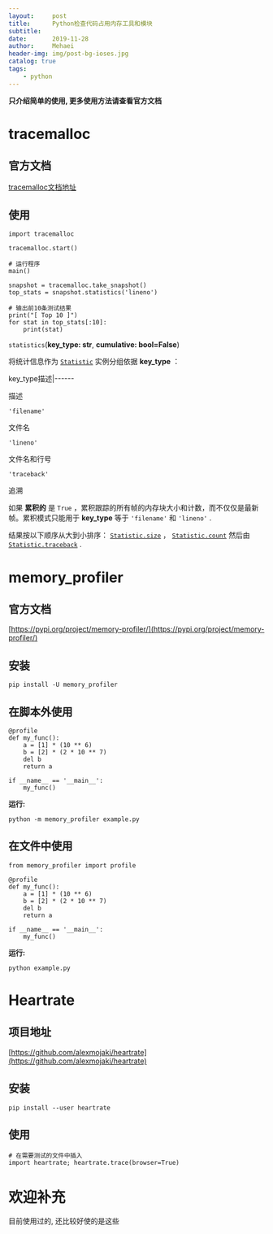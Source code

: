 ```yaml
---
layout:     post
title:      Python检查代码占用内存工具和模块
subtitle:   
date:       2019-11-28
author:     Mehaei
header-img: img/post-bg-ioses.jpg
catalog: true
tags:
    - python
---
```

**只介绍简单的使用, 更多使用方法请查看官方文档**

# tracemalloc

## 官方文档

[tracemalloc文档地址](https://www.osgeo.cn/cpython/library/tracemalloc.html) 

## 使用

```
import tracemalloc

tracemalloc.start()

# 运行程序
main()

snapshot = tracemalloc.take_snapshot()
top_stats = snapshot.statistics('lineno')

# 输出前10条测试结果
print("[ Top 10 ]")
for stat in top_stats[:10]:
    print(stat)
```

`statistics`(**key_type: str**, **cumulative: bool=False**)

将统计信息作为 [`Statistic`](https://www.osgeo.cn/cpython/library/tracemalloc.html#tracemalloc.Statistic) 实例分组依据 **key_type** ：

<tr class="row-odd"><th class="head">key_type</th><th class="head">描述</th></tr>|------

描述

`'filename'`

文件名

`'lineno'`

文件名和行号

`'traceback'`

追溯

如果 **累积的** 是 `True` ，累积跟踪的所有帧的内存块大小和计数，而不仅仅是最新帧。累积模式只能用于 **key_type** 等于 `'filename'` 和 `'lineno'` .

结果按以下顺序从大到小排序： [`Statistic.size`](https://www.osgeo.cn/cpython/library/tracemalloc.html#tracemalloc.Statistic.size) ， [`Statistic.count`](https://www.osgeo.cn/cpython/library/tracemalloc.html#tracemalloc.Statistic.count) 然后由 [`Statistic.traceback`](https://www.osgeo.cn/cpython/library/tracemalloc.html#tracemalloc.Statistic.traceback) .

# memory_profiler

## 官方文档

[https://pypi.org/project/memory-profiler/](https://pypi.org/project/memory-profiler/)

## 安装

```
pip install -U memory_profiler
```

## 在脚本外使用

```
@profile
def my_func():
    a = [1] * (10 ** 6)
    b = [2] * (2 * 10 ** 7)
    del b
    return a

if __name__ == '__main__':
    my_func()
```

**运行:**

```
python -m memory_profiler example.py
```

## 在文件中使用

```
from memory_profiler import profile

@profile
def my_func():
    a = [1] * (10 ** 6)
    b = [2] * (2 * 10 ** 7)
    del b
    return a

if __name__ == '__main__':
    my_func()
```

**运行:**

```
python example.py
```

# Heartrate

## 项目地址

[https://github.com/alexmojaki/heartrate](https://github.com/alexmojaki/heartrate)

## 安装

```
pip install --user heartrate
```

## 使用

```
# 在需要测试的文件中插入
import heartrate; heartrate.trace(browser=True)
```

# 欢迎补充

目前使用过的, 还比较好使的是这些
